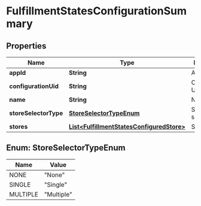 
# FulfillmentStatesConfigurationSummary

## Properties
Name | Type | Description | Notes
------------ | ------------- | ------------- | -------------
**appId** | **String** | AppId | 
**configurationUid** | **String** | Configuration Uid |  [optional]
**name** | **String** | Name |  [optional]
**storeSelectorType** | [**StoreSelectorTypeEnum**](#StoreSelectorTypeEnum) | Store selector type |  [optional]
**stores** | [**List&lt;FulfillmentStatesConfiguredStore&gt;**](FulfillmentStatesConfiguredStore.md) | Stores |  [optional]


<a name="StoreSelectorTypeEnum"></a>
## Enum: StoreSelectorTypeEnum
Name | Value
---- | -----
NONE | &quot;None&quot;
SINGLE | &quot;Single&quot;
MULTIPLE | &quot;Multiple&quot;



